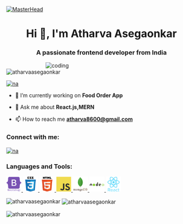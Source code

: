 
[![MasterHead](https://1.bp.blogspot.com/-7A4WynwLsMw/XbBpCXG8fHI/AAAAAAAAMt4/uOa1bpLskYgrwGbllhSu2SDj_Mig8SXJQCLcBGAsYHQ/s1600/2000_600px.gif
)](https://atharvaasegaonkar.io)
<h1 align="center">Hi 👋, I'm Atharva Asegaonkar</h1>
<h3 align="center">A passionate frontend developer from India</h3>
<img  align="right" width="400" src="https://c.tenor.com/flflC6GFzO8AAAAd/sultan-alrefaei-programmer.gif"  alt="coding">

<p align="left"> <img src="https://komarev.com/ghpvc/?username=atharvaasegaonkar&label=Profile%20views&color=0e75b6&style=flat" alt="atharvaasegaonkar" /> </p>

<p align="left"> <a href="https://twitter.com/na" target="blank"><img src="https://img.shields.io/twitter/follow/na?logo=twitter&style=for-the-badge" alt="na" /></a> </p>

- 🔭 I’m currently working on **Food Order App**

- 💬 Ask me about **React.js,MERN**

- 📫 How to reach me **atharva8600@gmail.com**

<h3 align="left">Connect with me:</h3>
<p align="left">
<a href="https://twitter.com/na" target="blank"><img align="center" src="https://raw.githubusercontent.com/rahuldkjain/github-profile-readme-generator/master/src/images/icons/Social/twitter.svg" alt="na" height="30" width="40" /></a>
</p>

<h3 align="left">Languages and Tools:</h3>
<p align="left"> <a href="https://getbootstrap.com" target="_blank" rel="noreferrer"> <img src="https://raw.githubusercontent.com/devicons/devicon/master/icons/bootstrap/bootstrap-plain-wordmark.svg" alt="bootstrap" width="40" height="40"/> </a> <a href="https://www.w3schools.com/css/" target="_blank" rel="noreferrer"> <img src="https://raw.githubusercontent.com/devicons/devicon/master/icons/css3/css3-original-wordmark.svg" alt="css3" width="40" height="40"/> </a> <a href="https://www.w3.org/html/" target="_blank" rel="noreferrer"> <img src="https://raw.githubusercontent.com/devicons/devicon/master/icons/html5/html5-original-wordmark.svg" alt="html5" width="40" height="40"/> </a> <a href="https://developer.mozilla.org/en-US/docs/Web/JavaScript" target="_blank" rel="noreferrer"> <img src="https://raw.githubusercontent.com/devicons/devicon/master/icons/javascript/javascript-original.svg" alt="javascript" width="40" height="40"/> </a> <a href="https://www.mongodb.com/" target="_blank" rel="noreferrer"> <img src="https://raw.githubusercontent.com/devicons/devicon/master/icons/mongodb/mongodb-original-wordmark.svg" alt="mongodb" width="40" height="40"/> </a> <a href="https://nodejs.org" target="_blank" rel="noreferrer"> <img src="https://raw.githubusercontent.com/devicons/devicon/master/icons/nodejs/nodejs-original-wordmark.svg" alt="nodejs" width="40" height="40"/> </a> <a href="https://reactjs.org/" target="_blank" rel="noreferrer"> <img src="https://raw.githubusercontent.com/devicons/devicon/master/icons/react/react-original-wordmark.svg" alt="react" width="40" height="40"/> </a> </p>

<p><img align="left" src="https://github-readme-stats.vercel.app/api/top-langs?username=atharvaasegaonkar&show_icons=true&locale=en&layout=compact" alt="atharvaasegaonkar" /></p>

<p>&nbsp;<img align="center" src="https://github-readme-stats.vercel.app/api?username=atharvaasegaonkar&show_icons=true&locale=en" alt="atharvaasegaonkar" /></p>

<p><img align="center" src="https://github-readme-streak-stats.herokuapp.com/?user=atharvaasegaonkar&" alt="atharvaasegaonkar" /></p>

